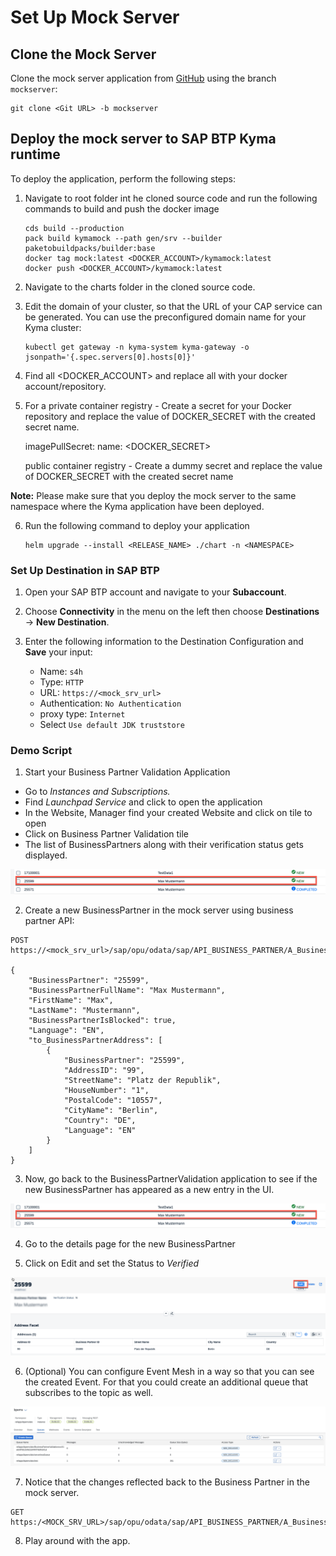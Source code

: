 # Set Up Mock Server

## Clone the Mock Server

Clone the mock server application from [GitHub](https://github.tools.sap/refapps/kyma-cap-s4ems.git) using the branch `mockserver`:

```
git clone <Git URL> -b mockserver
```

## Deploy the mock server to SAP BTP Kyma runtime

To deploy the application, perform the following steps:

1. Navigate to root folder int he cloned source code and run the following commands to build and push the docker image

    ```shell  
    cds build --production
    pack build kymamock --path gen/srv --builder paketobuildpacks/builder:base
    docker tag mock:latest <DOCKER_ACCOUNT>/kymamock:latest
    docker push <DOCKER_ACCOUNT>/kymamock:latest
    ```

2. Navigate to the charts folder in the cloned source code.

3. Edit the domain of your cluster, so that the URL of your CAP service can be generated. You can use the preconfigured domain name for your Kyma cluster:

    ```shell  
    kubectl get gateway -n kyma-system kyma-gateway -o jsonpath='{.spec.servers[0].hosts[0]}'
    ```
4. Find all <DOCKER_ACCOUNT> and replace all with your docker account/repository.

5.  For a private container registry - Create a secret for your Docker repository and replace the value of DOCKER_SECRET with the created secret name.
   
    imagePullSecret: name: <DOCKER_SECRET>

    public container registry - Create a dummy secret and replace the value of DOCKER_SECRET with the created secret name

**Note:** Please make sure that you deploy the mock server to the same namespace where the Kyma application have been deployed.

6. Run the following command to deploy your application

    ```shell 
    helm upgrade --install <RELEASE_NAME> ./chart -n <NAMESPACE>
    ```

### Set Up Destination in SAP BTP

1. Open your SAP BTP account and navigate to your **Subaccount**.

2. Choose **Connectivity** in the menu on the left then choose **Destinations** &rarr; **New Destination**.

3. Enter the following information to the Destination Configuration and **Save** your input:

    - Name: `s4h`
    - Type: `HTTP`
    - URL: `https://<mock_srv_url>`
    - Authentication: `No Authentication`
    - proxy type: `Internet`
    - Select `Use default JDK truststore`

### Demo Script

1. Start your Business Partner Validation Application

- Go to *Instances and Subscriptions.*
- Find *Launchpad Service* and click to open the application
- In the Website, Manager find your created Website and click on tile to open
- Click on Business Partner Validation tile
- The list of BusinessPartners along with their verification status gets displayed.

 ![App](./images/mock01.png)

2. Create a new BusinessPartner in the mock server using business partner API:

```
POST https://<mock_srv_url>/sap/opu/odata/sap/API_BUSINESS_PARTNER/A_BusinessPartner

{
    "BusinessPartner": "25599",
    "BusinessPartnerFullName": "Max Mustermann",
    "FirstName": "Max",
    "LastName": "Mustermann",
    "BusinessPartnerIsBlocked": true,
    "Language": "EN",
    "to_BusinessPartnerAddress": [
        {
            "BusinessPartner": "25599",
            "AddressID": "99",
            "StreetName": "Platz der Republik",
            "HouseNumber": "1",
            "PostalCode": "10557",
            "CityName": "Berlin",
            "Country": "DE",
            "Language": "EN"
        }
    ]
}
```
3. Now, go back to the BusinessPartnerValidation application to see if the new BusinessPartner has appeared as a new entry in the UI.

 ![App](./images/mock01.png)

4. Go to the details page for the new BusinessPartner

5. Click on Edit and set the Status to *Verified*

 ![Backend](./images/mock02.png)

6. (Optional) You can configure Event Mesh in a way so that you can see the created Event. For that you could create an additional queue that subscribes to the topic as well.

 ![Backend](./images/mock03.png)

7. Notice that the changes reflected back to the Business Partner in the mock server.

```
GET https:/<MOCK_SRV_URL>/sap/opu/odata/sap/API_BUSINESS_PARTNER/A_BusinessPartner('25555')

```

8. Play around with the app.
